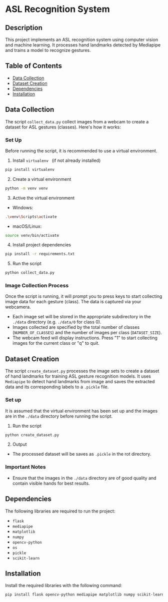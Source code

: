 # ASL Recognition System

## Description
This project implements an ASL recognition system using computer vision and machine learning. It processes hand landmarks detected by Mediapipe and trains a model to recognize gestures.

## Table of Contents
- [Data Collection](#data-collection)
- [Dataset Creation](#dataset-creation)
- [Dependencies](#dependencies)
- [Installation](#installation)


## Data Collection
The script `collect_data.py` collect images from a webcam to create a dataset for ASL gestures (classes). Here's how it works:

### Set Up 
Before running the script, it is recommended to use a virtual environment.

1. Install `virtualenv ` (if not already installed)
```bash
pip install virtualenv
```
2. Create a virtual environment
```bash
python -m venv venv
```
3. Active the virtual environment
- Windows:
```bash
.\venv\Scripts\activate
```
- macOS/Linux:
```bash
source venv/bin/activate
```
4. Install project dependencies
```bash
pip install -r requirements.txt
```
5. Run the script
```bash
python collect_data.py
```

### Image Collection Process
Once the script is running, it will prompt you to press keys to start collecting image data for each gesture (class). The data is captured via your webcamera.
- Each image set will be stored in the appropriate subdirectory in the `./data` directory (e.g. `./data/0` for class 0).
- Images collected are specified by the total number of classes (`NUMBER_OF_CLASSES`) and the number of images per class (`DATASET_SIZE`).
- The webcam feed will display instructions. Press "1" to start collecting images for the current class or "q" to quit.


## Dataset Creation
The script `create_dataset.py` processes the image sets to create a dataset of hand landmarks for training ASL gesture recognition models. It uses `Mediapipe` to detect hand landmarks from image and saves the extracted data and its corresponding labels to a `.pickle` file.

### Set up
It is assumed that the virtual environment has been set up and the images are in the `./data` directory before running the script.

1. Run the script
```bash
python create_dataset.py
```
2. Output
- The processed dataset will be saves as `.pickle` in the rot directory.

### Important Notes
- Ensure that the images in the `./data` directory are of good quality and contain visible hands for best results.

## Dependencies
The following libraries are required to run the project:
- `flask`
- `mediapipe`
- `matplotlib`
- `numpy`
- `opencv-python`
- `os`
- `pickle`
- `scikit-learn`

## Installation
Install the required libraries with the following command:

```bash
pip install flask opencv-python mediapipe matplotlib numpy scikit-learn
```
